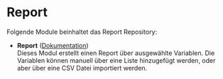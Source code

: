 # Report

Folgende Module beinhaltet das Report Repository:

- __Report__ ([Dokumentation](Report))  
	Dieses Modul erstellt einen Report über ausgewählte Variablen.
	Die Variablen können manuell über eine Liste hinzugefügt werden, oder aber über eine CSV Datei importiert werden.